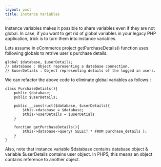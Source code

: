 ```yaml
---
layout: post
title: Instance Variables
---
```


Instance variables makes it possible to share variables even if they are not global. In case, if you want to get rid of global variables in your legacy PHP application, trick is to turn them into instance variables.

Lets assume in eCommerce project getPurchaseDetails() function uses following globals to retrive user's purchase details.

```
global $database, $userDetails;
// $database : Object representing a database connection.
// $userDetials : Object representing details of the logged in users.
``` 

We can refactor the above code to eliminate global variables as follows :

```
class PurchaseDetials(){
    public $database;
    public $userDetails;
     
    public __construct($database, $userDetails){
        $this->database = $database;
        $this->userDetails = $userDetials
    }
     
    function getPurchaseDetails(){
        $this->database->query( SELECT * FROM purchase_details );
    }
}
``` 

Also, note that instance variable $database contains database object & variable $userDetails contains user object. In PHP5, this means an object contains reference to another object.
